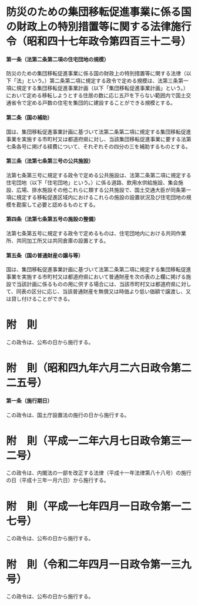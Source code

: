# 防災のための集団移転促進事業に係る国の財政上の特別措置等に関する法律施行令（昭和四十七年政令第四百三十二号）
#### 第一条（法第二条第二項の住宅団地の規模）
防災のための集団移転促進事業に係る国の財政上の特別措置等に関する法律（以下「法」という。）第二条第二項に規定する政令で定める規模は、法第三条第一項に規定する集団移転促進事業計画（以下「集団移転促進事業計画」という。）において定める移転しようとする住居の数に応じ五戸を下らない範囲内で国土交通省令で定める戸数の住宅を集団的に建設することができる規模とする。
#### 第二条（国の補助）
国は、集団移転促進事業計画に基づいて法第二条第二項に規定する集団移転促進事業を実施する市町村又は都道府県に対し、当該集団移転促進事業に要する法第七条各号に掲げる経費について、それぞれその四分の三を補助するものとする。
#### 第三条（法第七条第三号の公共施設）
法第七条第三号に規定する政令で定める公共施設は、法第二条第二項に規定する住宅団地（以下「住宅団地」という。）に係る道路、飲用水供給施設、集会施設、広場、排水施設その他これらに類する公共施設で、国土交通大臣が同条第一項に規定する移転促進区域内におけるこれらの施設の設置状況及び住宅団地の規模を勘案して必要と認めるものとする。
#### 第四条（法第七条第五号の施設の整備）
法第七条第五号に規定する政令で定めるものは、住宅団地内における共同作業所、共同加工所又は共同倉庫の設置とする。
#### 第五条（国の普通財産の譲与等）
国は、集団移転促進事業計画に基づいて法第二条第二項に規定する集団移転促進事業を実施する市町村又は都道府県において普通財産を次の表の上欄に掲げる施設で当該計画に係るものの用に供する場合には、当該市町村又は都道府県に対して、同表の区分に応じ、当該普通財産を無償又は時価より低い価額で譲渡し、又は貸し付けることができる。
# 附　則
この政令は、公布の日から施行する。
# 附　則（昭和四九年六月二六日政令第二二五号）
#### 第一条（施行期日）
この政令は、国土庁設置法の施行の日から施行する。
# 附　則（平成一二年六月七日政令第三一二号）
この政令は、内閣法の一部を改正する法律（平成十一年法律第八十八号）の施行の日（平成十三年一月六日）から施行する。
# 附　則（平成一七年四月一日政令第一二七号）
この政令は、公布の日から施行する。
# 附　則（令和二年四月一日政令第一三九号）
この政令は、公布の日から施行する。
